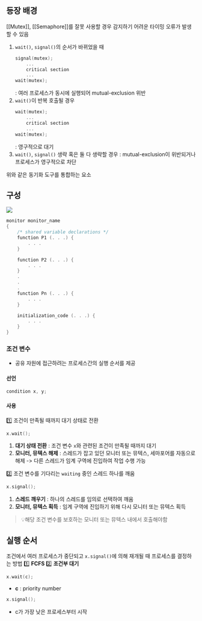 ## 등장 배경
[[Mutex]], [[Semaphore]]를 잘못 사용할 경우 감지하기 어려운 타이밍 오류가 발생할 수 있음

1. `wait()`, `signal()`의 순서가 바뀌었을 때
	```c
	signal(mutex);
		...
		critical section
		...
	wait(mutex);
	```
	: 여러 프로세스가 동시에 실행되어 mutual-exclusion 위반
2. `wait()`이 반복 호출될 경우
	```c
	wait(mutex);
		...
		critical section
		...
	wait(mutex);
	```
	: 영구적으로 대기
3. `wait()`, `signal()` 생략 혹은 둘 다 생략할 경우
	: mutual-exclusion이 위반되거나 프로세스가 영구적으로 차단
	
위와 같은 동기화 도구를 통합하는 요소
## 구성
![](https://i.imgur.com/XyosSvS.png)

```c
monitor monitor_name
{
	/* shared variable declarations */
	function P1 (. . .) {
		. . .
	}

	function P2 (. . .) {
		. . .
	}
	.
	.
	.
	function Pn (. . .) {
		. . .
	}

	initialization_code (. . .) {
		. . .
	}
}
```
### 조건 변수
- 공유 자원에 접근하려는 프로세스간의 실행 순서를 제공
#### 선언
```c
condition x, y;
```
#### 사용
1️⃣ 조건이 만족될 때까지 대기 상태로 전환
```c
x.wait();
```
1. **대기 상태 전환** : 조건 변수 `x`와 관련된 조건이 만족될 때까지 대기
2. **모니터, 뮤텍스 해제** : 스레드가 잡고 있던 모니터 또는 뮤텍스, 세마포어를 자동으로 해제
   -> 다른 스레드가 임계 구역에 진입하여 작업 수행 가능

2️⃣ 조건 변수를 기다리는 `waiting` 중인 스레드 하나를 깨움
```c
x.signal();
```
1. **스레드 깨우기** : 하나의 스레드를 임의로 선택하여 깨움
2. **모니터, 뮤텍스 획득** : 임계 구역에 진입하기 위해 다시 모니터 또는 뮤텍스 획득

> 💡해당 조건 변수를 보호하는 모니터 또는 뮤텍스 내에서 호출해야함

## 실행 순서
조건에서 여러 프로세스가 중단되고 `x.signal()`에 의해 재개될 때 프로세스를 결정하는 방법
1️⃣ **FCFS**
2️⃣ **조건부 대기**
```c
x.wait(c);
```
- **c** : priority number
```c
x.signal();
```
- c가 가장 낮은 프로세스부터 시작
